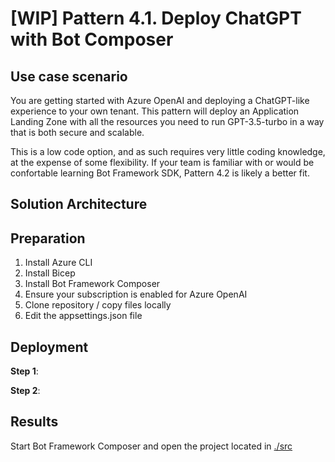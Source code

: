 # [WIP] Pattern 4.1. Deploy ChatGPT with Bot Composer

## Use case scenario

You are getting started with Azure OpenAI and deploying a ChatGPT-like experience to your own tenant. This pattern will deploy an Application Landing Zone with all the resources you need to run GPT-3.5-turbo in a way that is both secure and scalable.

This is a low code option, and as such requires very little coding knowledge, at the expense of some flexibility. If your team is familiar with or would be confortable learning Bot Framework SDK, Pattern 4.2 is likely a better fit.

## Solution Architecture

## Preparation

1. Install Azure CLI
2. Install Bicep
3. Install Bot Framework Composer
4. Ensure your subscription is enabled for Azure OpenAI
5. Clone repository / copy files locally
6. Edit the appsettings.json file

## Deployment

**Step 1**: 

**Step 2**: 

## Results

Start Bot Framework Composer and open the project located in [./src](./src)